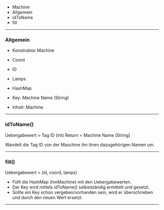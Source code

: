 
 - Machine
- Allgemein
- idToName
- fill


----------
### Allgemein ###

 - Konstruktor Machine
- Coord 
- ID 
- Lamps


 - HashMap
- Key: Machine Name (String)
- Inhalt: Machine



----------

### idToName() ###

Uebergabewert = Tag ID (int)
Return = Machine Name (String)

Wandelt die Tag ID von der Maschine ihn ihren dazugehörigen Namen um.


----------
### fill() ###

Uebergabewert = (id, coord, lamps)

- Füllt die HashMap (hmMachine) mit den Uebergabewerten.
- Der Key wird mittels idToName() selbstständig ermittelt und gesetzt.
- Sollte ein Key schon vergeben/vorhanden sein, wird er überschrieben und durch den neuen Wert ersetzt. 


----------
